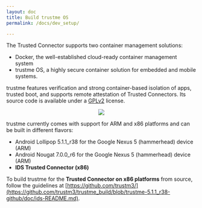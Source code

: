 ```yaml
---
layout: doc
title: Build trustme OS
permalink: /docs/dev_setup/

---
```


The Trusted Connector supports two container management solutions:

* Docker, the well-established cloud-ready container management system
* trustme OS, a highly secure container solution for embedded and mobile systems.

trustme features verification and strong container-based isolation of apps, trusted boot, and supports remote attestation of Trusted Connectors. Its source code is available under a [GPLv2](https://www.gnu.org/licenses/old-licenses/gpl-2.0.en.html) license.

<div style="text-align:center">
	<img src="../../assets/img/trustme.png"/>
</div>


trustme currently comes with support for ARM and x86 platforms and can be built in different flavors:

* Android Lollipop 5.1.1_r38 for the Google Nexus 5 (hammerhead) device (ARM)
* Android Nougat 7.0.0_r6 for the Google Nexus 5 (hammerhead) device (ARM)
* __IDS Trusted Connector (x86)__


To build trustme for the __Trusted Connector on x86 platforms__ from source, follow the guidelines at [https://github.com/trustm3/](https://github.com/trustm3/trustme_build/blob/trustme-5.1.1_r38-github/doc/ids-README.md).
